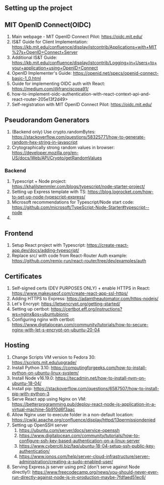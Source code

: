 ## Setting up the project

## MIT OpenID Connect(OIDC)

1. Main webpage - MIT OpenID Connect Pilot: <https://oidc.mit.edu/>
2. IS&T Guide for Client Implementation: <https://kb.mit.edu/confluence/display/istcontrib/Applications+with+MIT%27s+OpenID+Connect+Server>
3. Additional IS&T Guide: <https://kb.mit.edu/confluence/display/istcontrib/Logging+in+Users+to+your+application+using+OpenID+Connect>
4. OpenID Implementer's Guide: <https://openid.net/specs/openid-connect-basic-1_0.html>
5. Guide for implementing OIDC auth with React: <https://medium.com/@franciscopa91/>
6. how-to-implement-oidc-authentication-with-react-context-api-and-react-router-205e13f2d49>
7. Self-registration with MIT OpenID Connect Pilot: https://oidc.mit.edu/

## Pseudorandom Generators

1. (Backend only) Use crypto.randomBytes: <https://stackoverflow.com/questions/58325771/how-to-generate-random-hex-string-in-javascript>
2. Crytographically strong random values in browser: <https://developer.mozilla.org/en-US/docs/Web/API/Crypto/getRandomValues>

### Backend

1. Typescript + Node project: <https://khalilstemmler.com/blogs/typescript/node-starter-project/>
2. Setting up Express template with TS: <https://blog.logrocket.com/how-to-set-up-node-typescript-express/>
3. Microsoft recommendations for Typescript/Node start code: <https://github.com/microsoft/TypeScript-Node-Starter#typescript--node>
4. 

## Frontend

1. Setup React project with Typescript: <https://create-react-app.dev/docs/adding-typescript/>
2. Replace src/ with code from React-Router Auth example: <https://github.com/remix-run/react-router/tree/dev/examples/auth>

## Certificates

1. Self-signed certs (DEV PURPOSES ONLY) + enable HTTPS in React: <https://www.makeuseof.com/create-react-app-ssl-https/>
2. Adding HTTPS to Express: <https://adamtheautomator.com/https-nodejs/>
3. Let's Encrypt: <https://letsencrypt.org/getting-started/>
4. Setting up certbot: <https://certbot.eff.org/instructions?ws=nginx&os=ubuntubionic>
5. Configuring nginx with certbot: <https://www.digitalocean.com/community/tutorials/how-to-secure-nginx-with-let-s-encrypt-on-ubuntu-20-04>

## Hosting

1. Change Scripts VM version to Fedora 30: <https://scripts.mit.edu/upgrade/>
2. Install Python 3.10: <https://computingforgeeks.com/how-to-install-python-on-ubuntu-linux-system/>
3. Install Node v16.19.0: <https://tecadmin.net/how-to-install-nvm-on-ubuntu-18-04/>
4. Install pip: <https://stackoverflow.com/questions/6587507/how-to-install-pip-with-python-3>
5. Serve React app using Nginx on VM: <https://betterprogramming.pub/deploy-react-node-js-application-in-a-virtual-machine-5b910d6f3aac>
6. Allow Nginx user to execute folder in a non-default location: <https://cwiki.apache.org/confluence/display/httpd/13permissiondenied>
7. Setting up OpenSSH server
   1. <https://ubuntu.com/server/docs/service-openssh>
   2. <https://www.digitalocean.com/community/tutorials/how-to-configure-ssh-key-based-authentication-on-a-linux-server>
   3. <https://www.cyberciti.biz/faq/ubuntu-18-04-setup-ssh-public-key-authentication/>
   4. <https://www.ionos.com/help/server-cloud-infrastructure/server-administration/creating-a-sudo-enabled-user/>
8. Serving Express.js server using pm2 (don't serve against Node directly!): <https://www.freecodecamp.org/news/you-should-never-ever-run-directly-against-node-js-in-production-maybe-7fdfaed51ec6/>